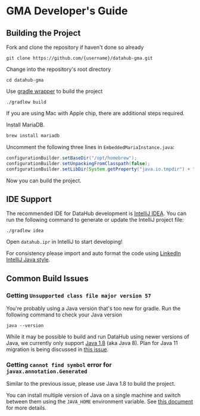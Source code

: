 # GMA Developer's Guide

## Building the Project

Fork and clone the repository if haven't done so already

```
git clone https://github.com/{username}/datahub-gma.git
```

Change into the repository's root directory

```
cd datahub-gma
```

Use [gradle wrapper](https://docs.gradle.org/current/userguide/gradle_wrapper.html) to build the project

```
./gradlew build
```

If you are using Mac with Apple chip, there are additional steps required.

Install MariaDB.

```bash
brew install mariadb
```

Uncomment the following three lines in `EmbeddedMariaInstance.java`:

```java
configurationBuilder.setBaseDir("/opt/homebrew");
configurationBuilder.setUnpackingFromClasspath(false);
configurationBuilder.setLibDir(System.getProperty("java.io.tmpdir") + "/MariaDB4j/no-libs");
```

Now you can build the project.

## IDE Support

The recommended IDE for DataHub development is [IntelliJ IDEA](https://www.jetbrains.com/idea/). You can run the
following command to generate or update the IntelliJ project file:

```
./gradlew idea
```

Open `datahub.ipr` in IntelliJ to start developing!

For consistency please import and auto format the code using
[LinkedIn IntelliJ Java style](../gradle/idea/LinkedIn%20Style.xml).

## Common Build Issues

### Getting `Unsupported class file major version 57`

You're probably using a Java version that's too new for gradle. Run the following command to check your Java version

```
java --version
```

While it may be possible to build and run DataHub using newer versions of Java, we currently only support
[Java 1.8](https://www.oracle.com/java/technologies/javase/javase-jdk8-downloads.html) (aka Java 8). Plan for Java 11
migration is being discussed in [this issue](https://github.com/linkedin/datahub/issues/1699).

### Getting `cannot find symbol` error for `javax.annotation.Generated`

Similar to the previous issue, please use Java 1.8 to build the project.

You can install multiple version of Java on a single machine and switch between them using the `JAVA_HOME` environment
variable. See [this document](https://docs.oracle.com/cd/E21454_01/html/821-2531/inst_jdk_javahome_t.html) for more
details.
